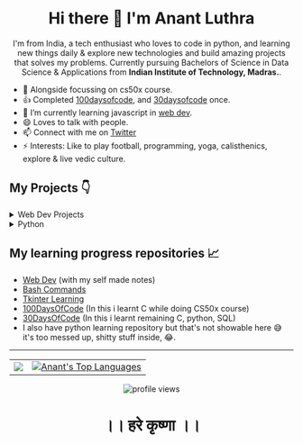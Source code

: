 <div align="center">
  <h1>Hi there 👋 I'm Anant Luthra</h1>
  <p>I'm from India, a tech enthusiast who loves to code in python, and learning new things daily & explore new technologies and build amazing projects that solves my problems. Currently pursuing Bachelors of Science in Data Science & Applications from <b>Indian Institute of Technology, Madras.</b>.</p>
</div>

- 🔭 Alongside focussing on cs50x course.
- 👍 Completed [100daysofcode](https://twitter.com/anant_luthra_/status/1531500725238472705), and [30daysofcode](https://github.com/AnantLuthra/30daysofcode) once.
- 🌱 I’m currently learning javascript in [web dev](https://github.com/AnantLuthra/WebDev-Notes).
- 😄 Loves to talk with people.
- 📫 Connect with me on [Twitter](https://twitter.com/anant_luthra_)
- ⚡ Interests: Like to play football, programming, yoga, calisthenics, explore & live vedic culture.

## My Projects 👇

<details>
    <summary>Web Dev Projects</summary>
    <p>
    <ul>
        <li><a href="https://github.com/AnantLuthra/shopifyX">ShopifyX website</a> - It is a dummy website i made it
            for practicing my css, here is website link <a href="https://anantluthra.github.io/shopifyX/">🔗</a>
        </li>
        <li><a href="https://github.com/AnantLuthra/Web-Clock">Web Clock</a> - A website having an analog clock,
            made with HTML, CSS, JS.<a href="https://anantluthra.github.io/Web-Clock/">🔗</a></li>
    </ul>
    </p>
</details>
<details>
    <summary>Python</summary>
    <p>
    <ul>
        <li><a href="https://github.com/AnantLuthra/cli-music-player">CLI Music player made in python</a>🎶 - It is
            a CLI tool for playing music from our system our online by searching, in terminal and using windows
            music player.
        </li>
        <li><a href="https://github.com/Param302/TDS-Streamlit-WebApp">TDS Streamlit WebApp</a> - It is a web-app solution for our graded assignment 0 of course <a href="https://study.iitm.ac.in/ds/course_pages/BSSE2002.html">Tools in Data Science</a> in Diploma in Data Science, I contributed in utility functions.
        </li>
        <li><a href="https://github.com/AnantLuthra/wikipedia_searcher">Voice Wikipedia Search GUI made in python</a>🔊 - In this we can search on wikipedia through voice, littlebit like google.
        </li>
        <li><a href="https://github.com/AnantLuthra/birthay-notifier">Birthday Notifier made in python</a>🔔 - It gives notifications of birthdays for today and the next two days in text on WhatsApp, generated from an Excel sheet.
        </li>
        <li><a href="https://github.com/AnantLuthra/Health-Care-Notifier-System">Health care notifier system</a>🏃 - It remindes us to drink water, physical & eye exercise by sending desktop notifications. Made in python.
        </li>
        <li><a href="https://github.com/AnantLuthra/Laptop-battery-Care-notifier/">Laptop battery care tool</a>🔔 - Made in python, this tool notifies us if our laptop's battery level goes >= 85% or below 35%, so that we can plug in or out for having a better battery life.
        </li>
        <li><a href="https://github.com/AnantLuthra/Tkinter-projects/tree/master/Music%20player">Music player desktop software</a>🎶 - It is a GUI desktop software made in python through tkinter library, it plays music from selected directories, i tried to make it look like windows 10 music player, although it just opens the music file and plays in windows music player.
        </li>
        <li><a href="https://github.com/AnantLuthra/Tkinter-projects/tree/master/Calculator%20GUI">Calculator GUI made with python</a>🧭 - It is a calculator made through tkinter library in python, it has a pretty decent look.
        </li>
        <li><a href="https://github.com/AnantLuthra/A.I.-Assistant">Desktop AI system</a>👨‍💻 - It is desktop ai which does many tasks, like - updated repo on github, scrolling, switching windows, opening apps, searching wikipedia, telling news, playing games etc.. Made in python.
        </li>
        <li><a href="https://github.com/AnantLuthra/Md-to-pdf">Markdown to PDF Converter</a>(In progress) - It is a tool to create PDF from .md files.
        </li>
    </ul>
    </p>
</details>

## My learning progress repositories 📈

<ul>
    <li><a href="https://github.com/AnantLuthra/WebDev-Notes">Web Dev</a> (with my self made notes)
    </li>
    <li><a href="https://github.com/AnantLuthra/Bash-commands">Bash Commands</a>
    </li>
    <li><a href="https://github.com/AnantLuthra/Tkinter-learning">Tkinter Learning</a>
    </li>
    <li><a href="(https://github.com/AnantLuthra/100daysofcode">100DaysOfCode</a> (In this i learnt C while doing CS50x course)
    </li>
    <li><a href="https://github.com/AnantLuthra/30daysofcode">30DaysOfCode</a> (In this i learnt remaining C, python, SQL)
    </li>
    <li>I also have python learning repository but that's not showable here 😅 it's too messed up, shitty stuff inside, 😂.</li>
</ul>

---
<div align="center">
  <table>
    <tr>
      <td>
         <a href="http://www.github.com/AnantLuthra"><img src="https://github-readme-streak-stats.herokuapp.com/?user=anantluthra&theme=chartreuse-dark" /></a>
      </td>
      <td>
        <a href="https://github.com/AnantLuthra"><img alt="Anant's Top Languages" src="https://github-readme-stats.vercel.app/api/top-langs/?username=anantluthra&layout=compact&theme=chartreuse-dark"/></a>
      </td>
    </tr>
  </table>
  <p style="text-align: center;">
          <img src="https://komarev.com/ghpvc/?username=anantluthra" alt="profile views">
  </p>
  <h1 style="text-align: center;">।। हरे कृष्णा ।।</h1>
</div>




